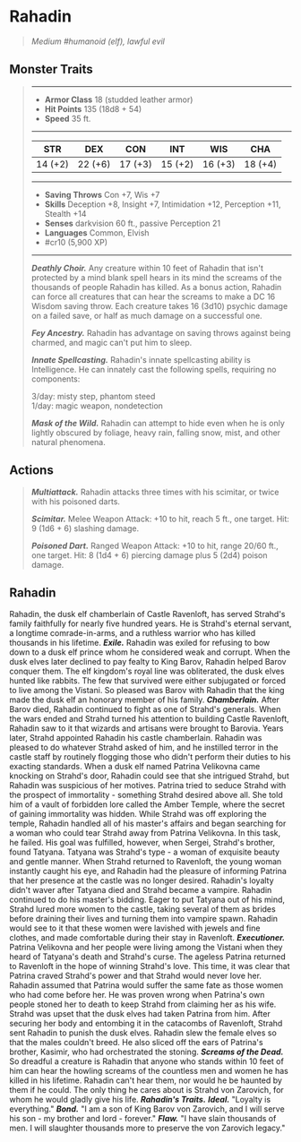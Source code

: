 # Rahadin
>*Medium #humanoid (elf), lawful evil*
## Monster Traits
>___
>- **Armor Class** 18 (studded leather armor)
>- **Hit Points** 135 (18d8 + 54)
>- **Speed** 35 ft.
>___
>|STR|DEX|CON|INT|WIS|CHA|
>|:---:|:---:|:---:|:---:|:---:|:---:|
>|14 (+2)|22 (+6)|17 (+3)|15 (+2)|16 (+3)|18 (+4)|
>___
>- **Saving Throws** Con +7, Wis +7
>- **Skills** Deception +8, Insight +7, Intimidation +12, Perception +11, Stealth +14
>- **Senses** darkvision 60 ft., passive Perception 21
>- **Languages** Common, Elvish
>- #cr10 (5,900 XP)
>___
>***Deathly Choir.*** Any creature within 10 feet of Rahadin that isn't protected by a mind blank spell hears in its mind the screams of the thousands of people Rahadin has killed. As a bonus action, Rahadin can force all creatures that can hear the screams to make a DC 16 Wisdom saving throw. Each creature takes 16 (3d10) psychic damage on a failed save, or half as much damage on a successful one.  
>
>***Fey Ancestry.*** Rahadin has advantage on saving throws against being charmed, and magic can't put him to sleep.  
>
>***Innate Spellcasting.*** Rahadin's innate spellcasting ability is Intelligence. He can innately cast the following spells, requiring no components:  
>
>3/day: misty step, phantom steed  
>1/day: magic weapon, nondetection  
>
>
>***Mask of the Wild.*** Rahadin can attempt to hide even when he is only lightly obscured by foliage, heavy rain, falling snow, mist, and other natural phenomena.  
>
## Actions
>***Multiattack.*** Rahadin attacks three times with his scimitar, or twice with his poisoned darts.  
>
>***Scimitar.*** Melee Weapon Attack: +10 to hit, reach 5 ft., one target. Hit: 9 (1d6 + 6) slashing damage.  
>
>***Poisoned Dart.*** Ranged Weapon Attack: +10 to hit, range 20/60 ft., one target. Hit: 8 (1d4 + 6) piercing damage plus 5 (2d4) poison damage.
## Rahadin
Rahadin, the dusk elf chamberlain of Castle Ravenloft, has served Strahd's family faithfully for nearly five hundred years. He is Strahd's eternal servant, a longtime comrade-in-arms, and a ruthless warrior who has killed thousands in his lifetime.
***Exile.*** Rahadin was exiled for refusing to bow down to a dusk elf prince whom he considered weak and corrupt. When the dusk elves later declined to pay fealty to King Barov, Rahadin helped Barov conquer them. The elf kingdom's royal line was obliterated, the dusk elves hunted like rabbits. The few that survived were either subjugated or forced to live among the Vistani. So pleased was Barov with Rahadin that the king made the dusk elf an honorary member of his family.
***Chamberlain.*** After Barov died, Rahadin continued to fight as one of Strahd's generals. When the wars ended and Strahd turned his attention to building Castle Ravenloft, Rahadin saw to it that wizards and artisans were brought to Barovia. Years later, Strahd appointed Rahadin his castle chamberlain. Rahadin was pleased to do whatever Strahd asked of him, and he instilled terror in the castle staff by routinely flogging those who didn't perform their duties to his exacting standards.
When a dusk elf named Patrina Velikovna came knocking on Strahd's door, Rahadin could see that she intrigued Strahd, but Rahadin was suspicious of her motives. Patrina tried to seduce Strahd with the prospect of immortality - something Strahd desired above all. She told him of a vault of forbidden lore called the Amber Temple, where the secret of gaining immortality was hidden. While Strahd was off exploring the temple, Rahadin handled all of his master's affairs and began searching for a woman who could tear Strahd away from Patrina Velikovna. In this task, he failed. His goal was fulfilled, however, when Sergei, Strahd's brother, found Tatyana.
Tatyana was Strahd's type - a woman of exquisite beauty and gentle manner. When Strahd returned to Ravenloft, the young woman instantly caught his eye, and Rahadin had the pleasure of informing Patrina that her presence at the castle was no longer desired.
Rahadin's loyalty didn't waver after Tatyana died and Strahd became a vampire. Rahadin continued to do his master's bidding. Eager to put Tatyana out of his mind, Strahd lured more women to the castle, taking several of them as brides before draining their lives and turning them into vampire spawn. Rahadin would see to it that these women were lavished with jewels and fine clothes, and made comfortable during their stay in Ravenloft.
***Executioner.*** Patrina Velikovna and her people were living among the Vistani when they heard of Tatyana's death and Strahd's curse. The ageless Patrina returned to Ravenloft in the hope of winning Strahd's love. This time, it was clear that Patrina craved Strahd's power and that Strahd would never love her. Rahadin assumed that Patrina would suffer the same fate as those women who had come before her. He was proven wrong when Patrina's own people stoned her to death to keep Strahd from claiming her as his wife.
Strahd was upset that the dusk elves had taken Patrina from him. After securing her body and entombing it in the catacombs of Ravenloft, Strahd sent Rahadin to punish the dusk elves. Rahadin slew the female elves so that the males couldn't breed. He also sliced off the ears of Patrina's brother, Kasimir, who had orchestrated the stoning.
***Screams of the Dead.*** So dreadful a creature is Rahadin that anyone who stands within 10 feet of him can hear the howling screams of the countless men and women he has killed in his lifetime. Rahadin can't hear them, nor would he be haunted by them if he could. The only thing he cares about is Strahd von Zarovich, for whom he would gladly give his life.
***Rahadin's Traits.*** ***Ideal.*** "Loyalty is everything."
***Bond.*** "I am a son of King Barov von Zarovich, and I will serve his son - my brother and lord - forever."
***Flaw.*** "I have slain thousands of men. I will slaughter thousands more to preserve the von Zarovich legacy."